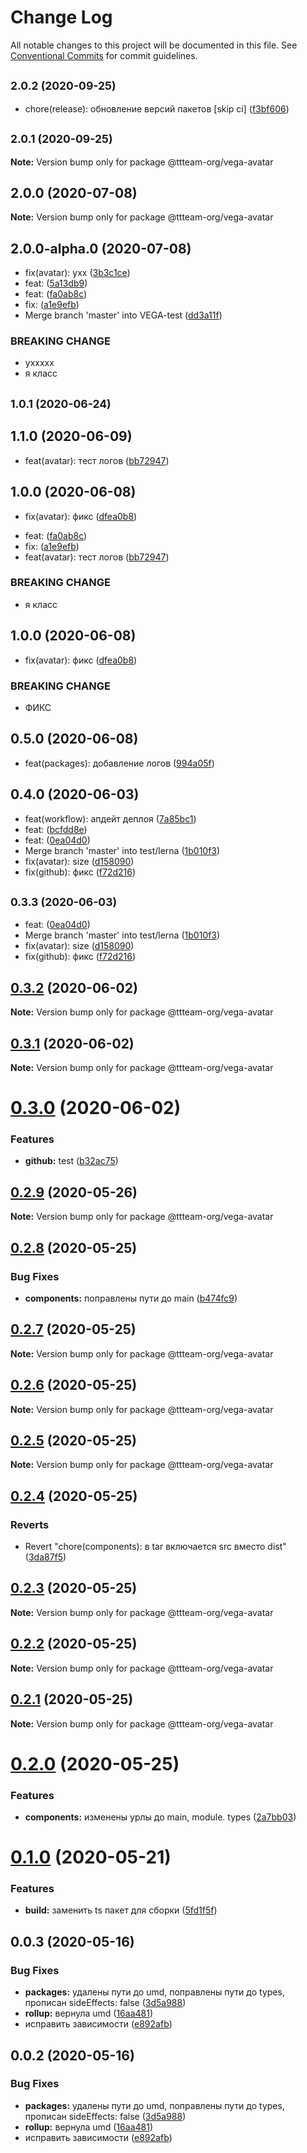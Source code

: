 # Change Log

All notable changes to this project will be documented in this file.
See [Conventional Commits](https://conventionalcommits.org) for commit guidelines.

## <small>2.0.2 (2020-09-25)</small>

* chore(release): обновление версий пакетов [skip ci] ([f3bf606](https://github.com/ttteam-org/ttteam-vega-ui/commit/f3bf606))





## <small>2.0.1 (2020-09-25)</small>

**Note:** Version bump only for package @ttteam-org/vega-avatar





## 2.0.0 (2020-07-08)

**Note:** Version bump only for package @ttteam-org/vega-avatar





## 2.0.0-alpha.0 (2020-07-08)

* fix(avatar): ухх ([3b3c1ce](https://github.com/ttteam-org/ttteam-vega-ui/commit/3b3c1ce))
* feat: ([5a13db9](https://github.com/ttteam-org/ttteam-vega-ui/commit/5a13db9))
* feat: ([fa0ab8c](https://github.com/ttteam-org/ttteam-vega-ui/commit/fa0ab8c))
* fix: ([a1e9efb](https://github.com/ttteam-org/ttteam-vega-ui/commit/a1e9efb))
* Merge branch 'master' into VEGA-test ([dd3a11f](https://github.com/ttteam-org/ttteam-vega-ui/commit/dd3a11f))


### BREAKING CHANGE

* уххххх
* я класс




## <small>1.0.1 (2020-06-24)</small>
## 1.1.0 (2020-06-09)

* feat(avatar): тест логов ([bb72947](https://github.com/ttteam-org/ttteam-vega-ui/commit/bb72947))





## 1.0.0 (2020-06-08)

* fix(avatar): фикс ([dfea0b8](https://github.com/ttteam-org/ttteam-vega-ui/commit/dfea0b8))

- feat: ([fa0ab8c](https://github.com/ttteam-org/ttteam-vega-ui/commit/fa0ab8c))
- fix: ([a1e9efb](https://github.com/ttteam-org/ttteam-vega-ui/commit/a1e9efb))
- feat(avatar): тест логов ([bb72947](https://github.com/ttteam-org/ttteam-vega-ui/commit/bb72947))

### BREAKING CHANGE

- я класс

## 1.0.0 (2020-06-08)

- fix(avatar): фикс ([dfea0b8](https://github.com/ttteam-org/ttteam-vega-ui/commit/dfea0b8))

### BREAKING CHANGE

- ФИКС

## 0.5.0 (2020-06-08)

- feat(packages): добавление логов ([994a05f](https://github.com/ttteam-org/ttteam-vega-ui/commit/994a05f))

## 0.4.0 (2020-06-03)

- feat(workflow): апдейт деплоя ([7a85bc1](https://github.com/ttteam-org/ttteam-vega-ui/commit/7a85bc1))
- feat: ([bcfdd8e](https://github.com/ttteam-org/ttteam-vega-ui/commit/bcfdd8e))
- feat: ([0ea04d0](https://github.com/ttteam-org/ttteam-vega-ui/commit/0ea04d0))
- Merge branch 'master' into test/lerna ([1b010f3](https://github.com/ttteam-org/ttteam-vega-ui/commit/1b010f3))
- fix(avatar): size ([d158090](https://github.com/ttteam-org/ttteam-vega-ui/commit/d158090))
- fix(github): фикс ([f72d216](https://github.com/ttteam-org/ttteam-vega-ui/commit/f72d216))

## <small>0.3.3 (2020-06-03)</small>

- feat: ([0ea04d0](https://github.com/ttteam-org/ttteam-vega-ui/commit/0ea04d0))
- Merge branch 'master' into test/lerna ([1b010f3](https://github.com/ttteam-org/ttteam-vega-ui/commit/1b010f3))
- fix(avatar): size ([d158090](https://github.com/ttteam-org/ttteam-vega-ui/commit/d158090))
- fix(github): фикс ([f72d216](https://github.com/ttteam-org/ttteam-vega-ui/commit/f72d216))

## [0.3.2](https://github.com/ttteam-org/ttteam-vega-ui/compare/@ttteam-org/vega-avatar@0.3.1...@ttteam-org/vega-avatar@0.3.2) (2020-06-02)

**Note:** Version bump only for package @ttteam-org/vega-avatar

## [0.3.1](https://github.com/ttteam-org/ttteam-vega-ui/compare/@ttteam-org/vega-avatar@0.3.0...@ttteam-org/vega-avatar@0.3.1) (2020-06-02)

**Note:** Version bump only for package @ttteam-org/vega-avatar

# [0.3.0](https://github.com/ttteam-org/ttteam-vega-ui/compare/@ttteam-org/vega-avatar@0.2.9...@ttteam-org/vega-avatar@0.3.0) (2020-06-02)

### Features

- **github:** test ([b32ac75](https://github.com/ttteam-org/ttteam-vega-ui/commit/b32ac751f5c8712c4eef0113bd6c6aed88e552ce))

## [0.2.9](https://github.com/ttteam-org/ttteam-vega-ui/compare/@ttteam-org/vega-avatar@0.1.0...@ttteam-org/vega-avatar@0.2.9) (2020-05-26)

**Note:** Version bump only for package @ttteam-org/vega-avatar

## [0.2.8](https://github.com/ttteam-org/ttteam-vega-ui/compare/@ttteam-org/vega-avatar@0.2.7...@ttteam-org/vega-avatar@0.2.8) (2020-05-25)

### Bug Fixes

- **components:** поправлены пути до main ([b474fc9](https://github.com/ttteam-org/ttteam-vega-ui/commit/b474fc94fd90b0d4dd791935251d21d8541b77f9))

## [0.2.7](https://github.com/ttteam-org/ttteam-vega-ui/compare/@ttteam-org/vega-avatar@0.2.6...@ttteam-org/vega-avatar@0.2.7) (2020-05-25)

**Note:** Version bump only for package @ttteam-org/vega-avatar

## [0.2.6](https://github.com/ttteam-org/ttteam-vega-ui/compare/@ttteam-org/vega-avatar@0.2.5...@ttteam-org/vega-avatar@0.2.6) (2020-05-25)

**Note:** Version bump only for package @ttteam-org/vega-avatar

## [0.2.5](https://github.com/ttteam-org/ttteam-vega-ui/compare/@ttteam-org/vega-avatar@0.2.4...@ttteam-org/vega-avatar@0.2.5) (2020-05-25)

**Note:** Version bump only for package @ttteam-org/vega-avatar

## [0.2.4](https://github.com/ttteam-org/ttteam-vega-ui/compare/@ttteam-org/vega-avatar@0.2.3...@ttteam-org/vega-avatar@0.2.4) (2020-05-25)

### Reverts

- Revert "chore(components): в tar включается src вместо dist" ([3da87f5](https://github.com/ttteam-org/ttteam-vega-ui/commit/3da87f523e514c40c18815a6f2e44a6dbdd502b7))

## [0.2.3](https://github.com/ttteam-org/ttteam-vega-ui/compare/@ttteam-org/vega-avatar@0.2.1...@ttteam-org/vega-avatar@0.2.3) (2020-05-25)

**Note:** Version bump only for package @ttteam-org/vega-avatar

## [0.2.2](https://github.com/ttteam-org/ttteam-vega-ui/compare/@ttteam-org/vega-avatar@0.2.1...@ttteam-org/vega-avatar@0.2.2) (2020-05-25)

**Note:** Version bump only for package @ttteam-org/vega-avatar

## [0.2.1](https://github.com/ttteam-org/ttteam-vega-ui/compare/@ttteam-org/vega-avatar@0.2.0...@ttteam-org/vega-avatar@0.2.1) (2020-05-25)

**Note:** Version bump only for package @ttteam-org/vega-avatar

# [0.2.0](https://github.com/ttteam-org/ttteam-vega-ui/compare/@ttteam-org/vega-avatar@0.1.0...@ttteam-org/vega-avatar@0.2.0) (2020-05-25)

### Features

- **components:** изменены урлы до main, module. types ([2a7bb03](https://github.com/ttteam-org/ttteam-vega-ui/commit/2a7bb0354a083e034a49ed7e3709283dec0b7381))

# [0.1.0](https://github.com/ttteam-org/ttteam-vega-ui/compare/@ttteam-org/vega-avatar@0.0.2...@ttteam-org/vega-avatar@0.1.0) (2020-05-21)

### Features

- **build:** заменить ts пакет для сборки ([5fd1f5f](https://github.com/ttteam-org/ttteam-vega-ui/commit/5fd1f5fcd66e4c7cd83b623b63c3fe49f1001d88))

## 0.0.3 (2020-05-16)

### Bug Fixes

- **packages:** удалены пути до umd, поправлены пути до types, прописан sideEffects: false ([3d5a988](https://github.com/gpn-prototypes/vega-ui/commit/3d5a98871aece5d6c79be112e2e60ecd0529694e))
- **rollup:** вернула umd ([16aa481](https://github.com/gpn-prototypes/vega-ui/commit/16aa48132ca6c3934b3b12aa079f8645a0efc89b))
- исправить зависимости ([e892afb](https://github.com/gpn-prototypes/vega-ui/commit/e892afb5368b7ed2c6bdd4c77e08917e033f75ed))

## 0.0.2 (2020-05-16)

### Bug Fixes

- **packages:** удалены пути до umd, поправлены пути до types, прописан sideEffects: false ([3d5a988](https://github.com/gpn-prototypes/vega-ui/commit/3d5a98871aece5d6c79be112e2e60ecd0529694e))
- **rollup:** вернула umd ([16aa481](https://github.com/gpn-prototypes/vega-ui/commit/16aa48132ca6c3934b3b12aa079f8645a0efc89b))
- исправить зависимости ([e892afb](https://github.com/gpn-prototypes/vega-ui/commit/e892afb5368b7ed2c6bdd4c77e08917e033f75ed))
